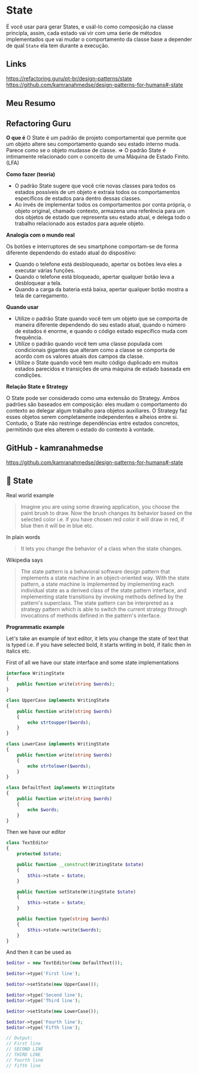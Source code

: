 # State

É você usar para gerar States, e usál-lo como composição na classe principla, assim, cada estado vai vir com uma śerie de métodos implementados que vai mudar o comportamento da classe base a depender de qual `State` ela tem durante a execução.

## Links

https://refactoring.guru/pt-br/design-patterns/state
https://github.com/kamranahmedse/design-patterns-for-humans#-state

## Meu Resumo


## Refactoring Guru


**O que é**
O State é um padrão de projeto comportamental que permite que um objeto altere seu comportamento quando seu estado interno muda. Parece como se o objeto mudasse de classe.
=> O padrão State é intimamente relacionado com o conceito de uma Máquina de Estado Finito. (LFA)


**Como fazer (teoria)**
+ O padrão State sugere que você crie novas classes para todos os estados possíveis de um objeto e extraia todos os comportamentos específicos de estados para dentro dessas classes.
+ Ao invés de implementar todos os comportamentos por conta própria, o objeto original, chamado contexto, armazena uma referência para um dos objetos de estado que representa seu estado atual, e delega todo o trabalho relacionado aos estados para aquele objeto.

**Analogia com o mundo real**

Os botões e interruptores de seu smartphone comportam-se de forma diferente dependendo do estado atual do dispositivo:

+ Quando o telefone está desbloqueado, apertar os botões leva eles a executar várias funções.
+ Quando o telefone está bloqueado, apertar qualquer botão leva a desbloquear a tela.
+ Quando a carga da bateria está baixa, apertar qualquer botão mostra a tela de carregamento.

**Quando usar**

+ Utilize o padrão State quando você tem um objeto que se comporta de maneira diferente dependendo do seu estado atual, quando o número de estados é enorme, e quando o código estado específico muda com frequência.
+ Utilize o padrão quando você tem uma classe populada com condicionais gigantes que alteram como a classe se comporta de acordo com os valores atuais dos campos da classe.
+  Utilize o State quando você tem muito código duplicado em muitos estados parecidos e transições de uma máquina de estado baseada em condições.

**Relação State e Strategy**

O State pode ser considerado como uma extensão do Strategy. Ambos padrões são baseados em composição: eles mudam o comportamento do contexto ao delegar algum trabalho para objetos auxiliares. O Strategy faz esses objetos serem completamente independentes e alheios entre si. Contudo, o State não restringe dependências entre estados concretos, permitindo que eles alterem o estado do contexto à vontade.





## GitHub - kamranahmedse

https://github.com/kamranahmedse/design-patterns-for-humans#-state

💢 State
-----
Real world example
> Imagine you are using some drawing application, you choose the paint brush to draw. Now the brush changes its behavior based on the selected color i.e. if you have chosen red color it will draw in red, if blue then it will be in blue etc.  

In plain words
> It lets you change the behavior of a class when the state changes.

Wikipedia says
> The state pattern is a behavioral software design pattern that implements a state machine in an object-oriented way. With the state pattern, a state machine is implemented by implementing each individual state as a derived class of the state pattern interface, and implementing state transitions by invoking methods defined by the pattern's superclass.
> The state pattern can be interpreted as a strategy pattern which is able to switch the current strategy through invocations of methods defined in the pattern's interface.

**Programmatic example**

Let's take an example of text editor, it lets you change the state of text that is typed i.e. if you have selected bold, it starts writing in bold, if italic then in italics etc.

First of all we have our state interface and some state implementations

```php
interface WritingState
{
    public function write(string $words);
}

class UpperCase implements WritingState
{
    public function write(string $words)
    {
        echo strtoupper($words);
    }
}

class LowerCase implements WritingState
{
    public function write(string $words)
    {
        echo strtolower($words);
    }
}

class DefaultText implements WritingState
{
    public function write(string $words)
    {
        echo $words;
    }
}
```
Then we have our editor
```php
class TextEditor
{
    protected $state;

    public function __construct(WritingState $state)
    {
        $this->state = $state;
    }

    public function setState(WritingState $state)
    {
        $this->state = $state;
    }

    public function type(string $words)
    {
        $this->state->write($words);
    }
}
```
And then it can be used as
```php
$editor = new TextEditor(new DefaultText());

$editor->type('First line');

$editor->setState(new UpperCase());

$editor->type('Second line');
$editor->type('Third line');

$editor->setState(new LowerCase());

$editor->type('Fourth line');
$editor->type('Fifth line');

// Output:
// First line
// SECOND LINE
// THIRD LINE
// fourth line
// fifth line
```
